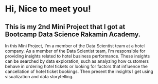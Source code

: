 # Hi, Nice to meet you!
## This is my 2nd Mini Project that I got at Bootcamp Data Science Rakamin Academy. 
In this Mini Project, I'm a member of the Data Scientist team at a hotel company. As a member of the Data Scientist team, I'm responsible for providing insights related to hotel business performance. These insights can be searched by data exploration, such as analyzing how customers behave in ordering hotel tickets or looking for factors that influence the cancellation of hotel ticket bookings. Then present the insights I get using visualization and data storytelling.
